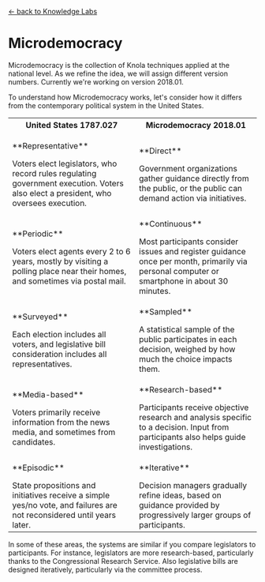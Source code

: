 [&larr; back to Knowledge Labs](.)

# Microdemocracy

Microdemocracy is the collection of Knola techniques applied at the national level. As we refine the idea, we will assign different version numbers. Currently we're working on version 2018.01.

To understand how Microdemocracy works, let's consider how it differs from the contemporary political system in the United States.

<table class="table table-striped table-bordered">
 <tr>
  <th>United States 1787.027</th>
  <th>Microdemocracy 2018.01</th>
 </tr>
 <tr>
  <td>
   <p>**Representative**</p>
   Voters elect legislators, who record rules regulating government execution. Voters also elect a president, who oversees execution.
  </td>
  <td>
   <p>**Direct**</p>
   Government organizations gather guidance directly from the public, or the public can demand action via initiatives.
  </td>
 </tr>
 <tr>
  <td>
   <p>**Periodic**</p>
   Voters elect agents every 2 to 6 years, mostly by visiting a polling place near their homes, and sometimes via postal mail.
  </td>
  <td>
   <p>**Continuous**</p>
   Most participants consider issues and register guidance once per month, primarily via personal computer or smartphone in about 30 minutes.
  </td>
 </tr>
 <tr>
  <td>
   <p>**Surveyed**</p>
   Each election includes all voters, and legislative bill consideration includes all representatives.
  </td>
  <td>
   <p>**Sampled**</p>
   A statistical sample of the public participates in each decision, weighed by how much the choice impacts them.
  </td>
 </tr>
 <tr>
  <td>
   <p>**Media-based**</p>
   Voters primarily receive information from the news media, and sometimes from candidates.
  </td>
  <td>
   <p>**Research-based**</p>
   Participants receive objective research and analysis specific to a decision. Input from participants also helps guide investigations.
  </td>
 </tr>
 <tr>
  <td>
   <p>**Episodic**</p>
   State propositions and initiatives receive a simple yes/no vote, and failures are not reconsidered until years later.
  </td>
  <td>
   <p>**Iterative**</p>
   Decision managers gradually refine ideas, based on guidance provided by progressively larger groups of participants.
  </td>
 </tr>
</table>

In some of these areas, the systems are similar if you compare legislators to participants. For instance, legislators are more research-based, particularly thanks to the Congressional Research Service. Also legislative bills are designed iteratively, particularly via the committee process. 
